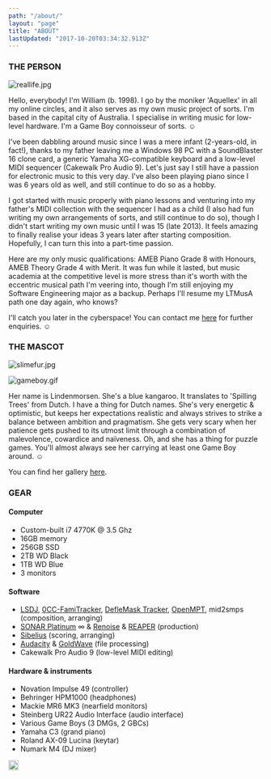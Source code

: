 ```yaml
---
path: "/about/"
layout: "page"
title: "ABOUT"
lastUpdated: "2017-10-20T03:34:32.913Z"
---
```


### THE PERSON

<img src="/img/reallife.jpg" alt="reallife.jpg" />

Hello, everybody! I'm William (b. 1998). I go by the moniker 'Aquellex' in all my online circles, and it also serves as my own music project of sorts. I'm based in the capital city of Australia. I specialise in writing music for low-level hardware. I'm a Game Boy connoisseur of sorts. &#9786;

I've been dabbling around music since I was a mere infant (2-years-old, in fact!), thanks to my father leaving me a Windows 98 PC with a SoundBlaster 16 clone card, a generic Yamaha XG-compatible keyboard and a low-level MIDI sequencer (Cakewalk Pro Audio 9). Let's just say I still have a passion for electronic music to this very day. I've also been playing piano since I was 6 years old as well, and still continue to do so as a hobby.

I got started with music properly with piano lessons and venturing into my father's MIDI collection with the sequencer I had as a child (I also had fun writing my own arrangements of sorts, and still continue to do so), though I didn't start writing my own music until I was 15 (late 2013). It feels amazing to finally realise your ideas 3 years later after starting composition. Hopefully, I can turn this into a part-time passion.

Here are my only music qualifications: AMEB Piano Grade 8 with Honours, AMEB Theory Grade 4 with Merit. It was fun while it lasted, but music academia at the competitive level is more stress than it's worth with the eccentric musical path I'm veering into, though I'm still enjoying my Software Engineering major as a backup. Perhaps I'll resume my LTMusA path one day again, who knows?

I'll catch you later in the cyberspace! You can contact me [here](mailto:aquellex@f0xpa.ws) for further enquiries. &#9786;

### THE MASCOT

![slimefur.jpg](/img/slimefur.png)

![gameboy.gif](/img/gameboy.gif)

Her name is Lindenmorsen. She's a blue kangaroo. It translates to 'Spilling Trees' from Dutch. I have a thing for Dutch names. She's very energetic & optimistic, but keeps her expectations realistic and always strives to strike a balance between ambition and pragmatism. She gets very scary when her patience gets pushed to its utmost limit through a combination of malevolence, cowardice and naïveness. Oh, and she has a thing for puzzle games. You'll almost always see her carrying at least one Game Boy around. &#9786;

You can find her gallery <a href="https://refsheet.net/aquellex/lindenmorsen" target="_blank">here</a>.

### GEAR

#### Computer

* Custom-built i7 4770K @ 3.5 Ghz
* 16GB memory
* 256GB SSD
* 2TB WD Black
* 1TB WD Blue
* 3 monitors

#### Software

* <a href="http://littlesounddj.com" target="_blank">LSDJ</a>, <a href="https://github.com/HertzDevil/0CC-FamiTracker" target="_blank">0CC-FamiTracker</a>, <a href="http://deflemask.com" target="_blank">DefleMask Tracker</a>, <a href="https://openmpt.org" target="_blank">OpenMPT</a>, mid2smps (composition, arranging)
* <a href="https://cakewalk.com" target="_blank">SONAR Platinum</a> ∞ & <a href="https://renoise.com" target="_blank">Renoise</a> & <a href="https://reaper.fm" target="_blank">REAPER</a> (production)
* <a href="https://avid.com/sibelius" target="_blank">Sibelius</a> (scoring, arranging)
* <a href="http://audacityteam.org" target="_blank">Audacity</a> & <a href="https://goldwave.com" target="_blank">GoldWave</a> (file processing)
* Cakewalk Pro Audio 9 (low-level MIDI editing)

#### Hardware & instruments

* Novation Impulse 49 (controller)
* Behringer HPM1000 (headphones)
* Mackie MR6 MK3 (nearfield monitors)
* Steinberg UR22 Audio Interface (audio interface)
* Various Game Boys (3 DMGs, 2 GBCs)
* Yamaha C3 (grand piano)
* Roland AX-09 Lucina (keytar)
* Numark M4 (DJ mixer)

<a href='https://ko-fi.com/A7873Q2W' target='_blank'><img height='20' style='border:0px;height:20px;' src='https://az743702.vo.msecnd.net/cdn/kofi2.png?v=0' border='0' alt='Buy Me a Coffee at ko-fi.com' /></a>
